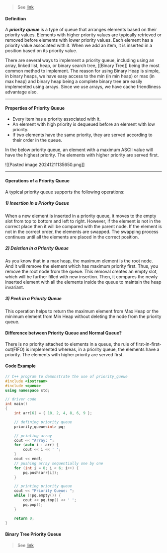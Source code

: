 > See [link](https://www.geeksforgeeks.org/priority-queue-set-1-introduction/)

#### Definition
A ***priority queue*** is a type of queue that arranges elements based on their priority values. Elements with higher priority values are typically retrieved or removed before elements with lower priority values. Each element has a priority value associated with it. When we add an item, it is inserted in a position based on its priority value.

There are several ways to implement a priority queue, including using an array, linked list, heap, or binary search tree, [[Binary Tree]] being the most common method to implement. The reason for using Binary Heap is simple, in binary heaps, we have easy access to the min (in min heap) or max (in max heap) and binary heap being a complete binary tree are easily implemented using arrays. Since we use arrays, we have cache friendliness advantage also.

---

#### Properties of Priority Queue
- Every item has a priority associated with it.
- An element with high priority is dequeued before an element with low priority.
- If two elements have the same priority, they are served according to their order in the queue.

In the below priority queue, an element with a maximum ASCII value will have the highest priority. The elements with higher priority are served first.

![[Pasted image 20241211135650.png]]

---

#### Operations of a Priority Queue
A typical priority queue supports the following operations:
##### 1) Insertion in a Priority Queue
When a new element is inserted in a priority queue, it moves to the empty slot from top to bottom and left to right. However, if the element is not in the correct place then it will be compared with the parent node. If the element is not in the correct order, the elements are swapped. The swapping process continues until all the elements are placed in the correct position.

##### 2) Deletion in a Priority Queue
As you know that in a max heap, the maximum element is the root node. And it will remove the element which has maximum priority first. Thus, you remove the root node from the queue. This removal creates an empty slot, which will be further filled with new insertion. Then, it compares the newly inserted element with all the elements inside the queue to maintain the heap invariant.

##### 3) Peek in a Priority Queue
This operation helps to return the maximum element from Max Heap or the minimum element from Min Heap without deleting the node from the priority queue.

#### Difference between Priority Queue and Normal Queue?
There is no priority attached to elements in a queue, the rule of first-in-first-out(FIFO) is implemented whereas, in a priority queue, the elements have a priority. The elements with higher priority are served first.

#### Code Example

```cpp
// C++ program to demonstrate the use of priority_queue
#include <iostream>
#include <queue>
using namespace std;

// driver code
int main()
{
    int arr[6] = { 10, 2, 4, 8, 6, 9 };

    // defining priority queue
    priority_queue<int> pq;

    // printing array
    cout << "Array: ";
    for (auto i : arr) {
        cout << i << ' ';
    }
    cout << endl;
    // pushing array sequentially one by one
    for (int i = 0; i < 6; i++) {
        pq.push(arr[i]);
    }

    // printing priority queue
    cout << "Priority Queue: ";
    while (!pq.empty()) {
        cout << pq.top() << ' ';
        pq.pop();
    }

    return 0;
}
```


#### Binary Tree Priority Queue
> See [link](https://www.geeksforgeeks.org/priority-queue-using-binary-heap/)

